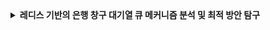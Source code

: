 <details>
<summary><b>레디스 기반의 은행 창구 대기열 큐 메커니즘 분석 및 최적 방안 탐구</b></summary>


# 개요 

대기열 큐를 구현하는 방식으로 두 가지 메커니즘을 고려해볼 수 있다. 첫 번째는 은행 창구 방식이고 두 번째는 놀이 공원 방식이다. 은행 창구 방식은 한 명이 처리열에서 빠져나가면 한 명이 대기열에 들어오는 방식이며, 놀이 공원 방식은 일정 시간 동안 n명을 들여보내고 m 시간이 지나면 자동으로 빠져나가는 방식이다.


### 은행 창구 방식

은행 창구 방식은 실제 은행 창구에서 사람들이 줄을 서서 기다리는 것과 유사하다. 이 방식에서는 한 명이 처리열에서 빠져나갈 때마다 대기열에서 한 명이 들어온다. 이를 통해 현재 처리 중인 인원 수를 정확히 카운팅하는 것이 중요하다. 예를 들어, 은행 창구 방식에서는 다음과 같은 로직이 필요하다:

- **변수 정의**:
  - n: 현재 처리 중인 사람 수
  - m: 대기열에서 기다리는 사람 수

- **처리 로직**:
  1. 한 명이 처리열에서 빠져나가면(n--), 대기열에서 한 명이 처리열로 이동(m--, n++).
  2. 이를 통해 전체 서버의 가용량 대비 현재 몇 명을 수용할 수 있는지 파악.

- **예시**:
  - 현재 처리 중인 인원이 5명(n=5)이고, 대기열에 10명(m=10)이 있다면:
    1. 한 명이 처리 완료되면(n=4).
    2. 대기열에서 한 명이 처리열로 이동(m=9, n=5).

### 놀이 공원 방식

놀이 공원 방식은 놀이 공원의 특정 놀이기구에 사람들이 일정 시간 동안 타고 있다가, 일정 시간이 지나면 자동으로 빠져나가는 것과 유사하다. 이 방식에서는 일정 시간 동안 n명을 들여보내고, m 시간이 지나면 자동으로 빠져나가게 된다. 

- **변수 정의**:
  - n: 일정 시간에 입장한 사람 수
  - m: 일정 시간 후 자동으로 빠져나가는 시간

- **처리 로직**:
  1. 일정 시간마다 n명을 들여보낸다.
  2. m 시간이 지나면, 해당 유저들은 자동으로 빠져나가며 새로운 사이클이 시작된다.

- **예시**:
  - 30분마다 20명(n=20)이 입장하고, 60분(m=60)이 지나면 자동으로 퇴장.
  - 예를 들어, 9:00에 20명이 입장하면 9:30에 다시 20명이 입장하지만, 9:00에 입장한 20명은 10:00에 퇴장.

이와 같이, 은행 창구 방식과 놀이 공원 방식은 각각의 특징과 처리 방식을 가지고 있다. 

본 글의 목적은 **`은행 창구 방식`** 에서의 다양한 구현 방식을 탐구하고, 그 장단점들을 분석하여 최적의 방법을 모색하는 것이다. 


# 0. 공통: 대기 토큰을 Sorted Set으로 관리

## 아키텍처 
![공통 부분_ 대기 토큰을 Sorted Set으로 관리.png](..%2Farchitecture%2Fqueue%2F%EA%B3%B5%ED%86%B5%20%EB%B6%80%EB%B6%84_%20%EB%8C%80%EA%B8%B0%20%ED%86%A0%ED%81%B0%EC%9D%84%20Sorted%20Set%EC%9C%BC%EB%A1%9C%20%EA%B4%80%EB%A6%AC.png)



## 프로세스
1. 다수의 유저가 동시에 요청을 보낸다.
2. 각 유저를 토큰화하여 Redis Sorted Set에 저장한다.



# 1. 활성 토큰을 상태로 관리하는 방식

## 아키텍처


![활성 토큰을 상태로 관리하는 방식.png](..%2Farchitecture%2Fqueue%2F%ED%99%9C%EC%84%B1%20%ED%86%A0%ED%81%B0%EC%9D%84%20%EC%83%81%ED%83%9C%EB%A1%9C%20%EA%B4%80%EB%A6%AC%ED%95%98%EB%8A%94%20%EB%B0%A9%EC%8B%9D.png)

## 프로세스

1. 다수의 유저가 동시에 요청을 보낸다.
2. 개별 건에 대해서, Active 유저를 key-value 저장소에서 전체 조회하여 현재 활성화 할 수 있는 유저 수를 계수한다. O(N)
3. 활성화가 가능한 경우
    - a. 해당 유저를 Active 상태를 포함하여 토큰화한다. (e.g. active-xxxxx)
    - b. 해당 토큰을 key-value 저장소에 저장한다. O(1)
4. 활성화가 불가능한 경우
    - a. 해당 유저를 Waiting 상태를 포함하여 토큰화한다. (e.g. waiting-xxxxx)
    - b. 해당 토큰을 Sorted Set에 저장한다. O(logN)

## 장점
- 로직이 아주 심플하다.
- 별도의 스케줄링 작업이 필요하지 않다.

## 단점

- 로직의 결합도가 너무 높다: 확장에 유연할까? 부하 분산이 쉬울까?
- 대기열 인입 요청은 본 시스템 중 부하가 가장 큰 구간이다. 해당 구간에서 너무 많은 작업을 하므로 부하가 예상된다. (key-value 저장소에서 전체 조회시 O(N))


# 2. 활성 토큰을 별도의 토큰으로 분리하는 방식 1: Hashset과 스케줄링을 이용한 카운트

## 아키텍처

![활성 토큰을 별도의 토큰으로 분리하는 방식 1_ Hashset과 스케줄링을 이용한 카운트.png](..%2Farchitecture%2Fqueue%2F%ED%99%9C%EC%84%B1%20%ED%86%A0%ED%81%B0%EC%9D%84%20%EB%B3%84%EB%8F%84%EC%9D%98%20%ED%86%A0%ED%81%B0%EC%9C%BC%EB%A1%9C%20%EB%B6%84%EB%A6%AC%ED%95%98%EB%8A%94%20%EB%B0%A9%EC%8B%9D%201_%20Hashset%EA%B3%BC%20%EC%8A%A4%EC%BC%80%EC%A4%84%EB%A7%81%EC%9D%84%20%EC%9D%B4%EC%9A%A9%ED%95%9C%20%EC%B9%B4%EC%9A%B4%ED%8A%B8.png)

## 프로세스

### 로직 1

1. 다수의 유저가 동시에 요청을 보낸다.
2. 각 유저를 토큰화하여 Redis Sorted Set에 저장한다. O(logN)


### 로직 2

스케줄링으로 다음과 같은 스텝을 반복한다.

1. 활성 토큰 개수를 Set size를 조회하여 확인한다. O(1)
2. 활성 토큰 개수가 임계치 미만인 경우, 즉 수용 가능한 경우
    - a. 해당 개수 만큼 대기 토큰에서 인입 순으로 가져온다. O(logN + M: N은 sorted set의 크기, M은 가져오는 요수의 수)
    - b. 가져온 대기 토큰을 활성 토큰으로 변환한다.
    - c. 변환한 활성 토큰을 Set에 저장한다. O(logN)
    - d. 변환한 활성 토큰을 만료 시간 및 기타 메타 정보를 value로 설정하여 HashSet에 저장한다.
    - e. 해당하는 대기 토큰을 Sorted Set에서 제거한다. O(logN)  
3. 활성 토큰 개수가 임계치 이상인 경우, 즉 수용 불가한 경우
    - a. 아무런 작업을 수행하지 않는다.

### 로직 3

스케줄링으로 다음과 같은 스텝을 반복한다.

1. HashSet을 전체 조회한다. O(N)
2. 조회한 토큰 중 만료 시간이 지난 활성 토큰을 확인한다.
3. 만료 시간이 지난 활성 토큰에 대해서, hashset에서 제거한다. O(1)
4. 만료 시간이 지난 활성 토큰에 대해서, Set에서 제거한다. O(1)



## 장점

- 로직이 분산되어 확장에 용이하다.
- 유저의 대기열 인입 요청에서 부하를 감당하기 수월하다.

## 단점

- Set, HashSet, 두 개의 스케줄링 -> 관리 포인트가 많다.
- HashSet 전체 조회 -> O(N)의 복잡도를 가진다. (단, 비동기 작업이므로 부하 감당은 가능하다.)



# 3. 활성 토큰을 별도의 토큰으로 분리하는 방식 2: Counter와 Redis keyspace notification을 이용한 카운트

## 아키텍처 

![활성 토큰을 별도의 토큰으로 분리하는 방식 2_ Counter와 Redis keyspace notification을 이용한 카운트.png](..%2Farchitecture%2Fqueue%2F%ED%99%9C%EC%84%B1%20%ED%86%A0%ED%81%B0%EC%9D%84%20%EB%B3%84%EB%8F%84%EC%9D%98%20%ED%86%A0%ED%81%B0%EC%9C%BC%EB%A1%9C%20%EB%B6%84%EB%A6%AC%ED%95%98%EB%8A%94%20%EB%B0%A9%EC%8B%9D%202_%20Counter%EC%99%80%20Redis%20keyspace%20notification%EC%9D%84%20%EC%9D%B4%EC%9A%A9%ED%95%9C%20%EC%B9%B4%EC%9A%B4%ED%8A%B8.png)


## 프로세스

### 로직 1

1. 다수의 유저가 동시에 요청을 보낸다.
2. 각 유저를 토큰화하여 Redis Sorted Set에 저장한다. O(logN)



### 로직 2

스케줄링으로 다음과 같은 스텝을 반복한다.

1. 활성 토큰 개수를 Counter로 조회하여 확인한다. O(1)
2. 활성 토큰 개수가 임계치 미만인 경우, 즉 수용 가능한 경우
    - a. 해당 개수 만큼 대기 토큰에서 인입 순으로 가져온다. O(logN + M: N은 sorted set의 크기, M은 가져오는 요수의 수)
    - b. 가져온 대기 토큰을 활성 토큰으로 변환한다. 
    - c. 변환한 활성 토큰을 key-value 저장소에 TTL과 함께 저장한다. O(1)
    - d. 저장한 개수를 카운터에 기록한다. O(1)
    - e. 해당하는 대기 토큰을 Sorted Set에서 제거한다.  O(logN)
3. 활성 토큰 개수가 임계치 이상인 경우, 즉 수용 불가한 경우
    - a. 아무런 작업을 수행하지 않는다.



### 로직 3

레디스의 keyspace notification을 이용하여 만료 시간이 지난 활성 토큰을 확인한다.

1. 레디스는 key-value 저장소 요소 중 만료 이벤트를 keyspace notification으로 발행한다. O(1)
2. 어플리케이션은 keyspace notification을 구독하여 만료 이벤트를 수신한다. O(1)
3. 만료 이벤트를 수신하고 카운터 변수를 -1을 하여 계수 현황을 동기화한다. O(1)


## 장점

- 로직이 분산되어 확장에 용이하다.
- 유저의 대기열 인입 요청에서 부하를 감당하기 수월하다.


## 단점
- 카운터라는 별도의 관리 포인트가 생긴다.
- keyspace notification을 이용한 만료 이벤트 수신에서 유실 문제가 있다. 레디스의 keyspace notification은 `at least once`와 같은 유실 방지 정책을 지원하지 않아 메시지의 필연적 도달을 보장하지 않는다.



# 4. 활성 토큰을 별도의 토큰으로 분리하는 방식 3: Counter와 kafka pub/sub 이용한 카운트

## 아키텍처 

![활성 토큰을 별도의 토큰으로 분리하는 방식 3_ Counter와 kafka pub.png](..%2Farchitecture%2Fqueue%2F%ED%99%9C%EC%84%B1%20%ED%86%A0%ED%81%B0%EC%9D%84%20%EB%B3%84%EB%8F%84%EC%9D%98%20%ED%86%A0%ED%81%B0%EC%9C%BC%EB%A1%9C%20%EB%B6%84%EB%A6%AC%ED%95%98%EB%8A%94%20%EB%B0%A9%EC%8B%9D%203_%20Counter%EC%99%80%20kafka%20pub.png)

## 프로세스 

### 로직 1

다음과 같은 로직을 WaitingQueueService가 수행한다. 

1. 다수의 유저가 동시에 요청을 보낸다.
2. 각 유저를 토큰화하여 Redis Sorted Set에 저장한다. O(logN)
3. 저장한 토큰을 Kafka로 발행한다. O(1)



### 로직 2

다음과 같은 로직을 ActiveQueueService가 수행한다. 

1. Kafka로부터 토큰을 수신한다. O(1)
2. 활성 토큰 개수를 Counter로 조회하여 확인한다. O(1)
3. 활성 토큰 개수가 임계치 미만인 경우, 즉 수용 가능한 경우
    - a. 가장 최신의 토큰을 가져온다. O(1)
    - b. 가져온 대기 토큰을 활성 토큰으로 변환한다. 
    - c. 변환한 활성 토큰을 key-value 저장소에 TTL과 함께 저장한다. O(1)
    - d. 저장한 개수를 카운터에 기록한다. O(1)
    - e. TTL 값을 카프카로 발행한다. O(1)



### 로직 3 

다음과 같은 로직을 ExpirationService가 수행한다.

1. Kafka로부터 TTL 값을 수신한다. O(1)
2. TTL 값을 현재 시점 대비 계산하여 만료 여부를 확인한다.
3. 만료 시간이 된 경우 
   - a. 카운터를 1 차감하여 동기화한다. O(1)
   - b. 카프카에 ACK로 응답하여 다음 메시지를 수신할 수 있도록 한다. 
4. 만료 시간이 아닌 경우
   - a. 카프카에 NACK로 응답하여 다음 메시지를 수신하지 않도록 한다.



## 추가 개선 

이 방식에서 조금 꺼림칙한 부분은 로직 3에서 Kafka를 다루는 방식이다. ACK를 주기 전까지는 계속 retry가 반복되며, Kafka에는 계속 이벤트들이 쌓이게 된다. Kafka는 고가용성의 메시지 큐(MQ)인데, 이 용도에 맞게 Kafka가 사용되는 것인가에 대한 의문이 생긴다.

기존의 문제를 해결하는 그 목적 자체를 달성하면서도 이 문제를 개선해볼 수 있을까? 

레디스를 사용해보면 어떨까? 다음과 같은 개선 방안을 탐구해보자. 

### 개선 방안: Redis 활용

1. **TTL 정보 저장**:
   - TTL 정보를 Redis의 SortedSet에 저장한다. SortedSet은 자동으로 rank로 정렬되기 때문에 가장 앞의 요소를 쉽게 가져올 수 있다.
   - 이는 Kafka가 순서를 보장함으로써 기존 방식에서 맨 먼저 발행된 이벤트, 즉 TTL이 가장 빠른 이벤트를 컨슘하는 것과 동일한 효과를 낸다.

2. **소비 메커니즘**:
   - Kafka 대신 스케줄러를 사용하여 Redis SortedSet을 폴링한다. Kafka에서의 컨슘 메커니즘도 결국 폴링이기 때문에, 이를 어플리케이션에서 구현하는 방식으로 해석할 수 있다.


가능할 것 같다! 

정리해보면 구체적인 구현 방안은 다음과 같다. 


- **ActiveQueueService**:
  - 활성 토큰에 대한 정보를 Kafka에 발행하는 대신, Redis에 만료 SortedSet을 만들어 해당 SortedSet에 저장한다. 이때 TTL 기준으로 정렬되도록 한다.
  
- **ExpirationService**:
  - Redis SortedSet을 폴링하여 만료된 TTL을 확인한다.
  - TTL이 만료된 토큰을 받아서 만료된 값에 따라 카운터 값을 동기화한다.
  - SortedSet 조회는 맨 앞의 요소를 가져오므로 O(1)로 수행할 수 있다. 만약 조회할 요소의 개수가 늘어난다면 조회 개수를 동적으로 조정해도 될 것이다.


결론적으로, Kafka를 사용할 때와 메커니즘 자체는 동일하지만, 보다 적절하게 문제를 해결할 수 있는 방식이다. 다만, 이 방식에서는 Sorted Set에서 만료된 값을 지워주어야 하므로, 멀티 인스턴스 환경에서 동시 스케줄링 작동 시 동시성 이슈가 발생할 수 있음을 고려하여 로직을 구현해야 한다.

이렇게 Redis의 SortedSet을 활용하여 보다 TTL 처리와 카운터 동기화를 O(1)로 해결할 수 있다.


### 최종 아키텍처 

![활성 토큰을 별도의 토큰으로 분리하는 방식 3 refactored_ Counter와 kafka pub.png](..%2Farchitecture%2Fqueue%2F%ED%99%9C%EC%84%B1%20%ED%86%A0%ED%81%B0%EC%9D%84%20%EB%B3%84%EB%8F%84%EC%9D%98%20%ED%86%A0%ED%81%B0%EC%9C%BC%EB%A1%9C%20%EB%B6%84%EB%A6%AC%ED%95%98%EB%8A%94%20%EB%B0%A9%EC%8B%9D%203%20refactored_%20Counter%EC%99%80%20kafka%20pub.png)


</details>
